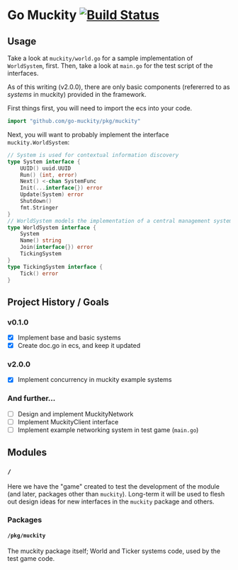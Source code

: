 # Go Muckity [![Build Status](https://travis-ci.org/go-muckity/muckity.svg?branch=master)](https://travis-ci.org/go-muckity/muckity)

## Usage

Take a look at `muckity/world.go` for a sample implementation of `WorldSystem`, first. Then, take a look at `main.go` for the test script of the interfaces.

As of this writing (v2.0.0), there are only basic components (refererred to as _systems_ in muckity) provided in the framework.

First things first, you will need to import the ecs into your code.  

```go
import "github.com/go-muckity/pkg/muckity"
```

Next, you will want to probably implement the interface `muckity.WorldSystem`:

```go
// System is used for contextual information discovery
type System interface {
	UUID() uuid.UUID
	Run() (int, error)
	Next() <-chan SystemFunc
	Init(...interface{}) error
	Update(System) error
	Shutdown()
	fmt.Stringer
}
// WorldSystem models the implementation of a central management system; a "world" in mu* terms
type WorldSystem interface {
	System
	Name() string
	Join(interface{}) error
	TickingSystem
}
type TickingSystem interface {
	Tick() error
}
```

## Project History / Goals

### v0.1.0

- [X] Implement base and basic systems
- [X] Create doc.go in ecs, and keep it updated

### v2.0.0

- [X] Implement concurrency in muckity example systems

### And further...

- [ ] Design and implement MuckityNetwork
- [ ] Implement MuckityClient interface
- [ ] Implement example networking system in test game (`main.go`)

## Modules

### `/`

Here we have the "game" created to test the development of the module (and later, packages other than `muckity`).  Long-term it will be used to flesh out design ideas for new interfaces in the `muckity` package and others.

### Packages

#### `/pkg/muckity`

The muckity package itself; World and Ticker systems code, used by the test game code.

